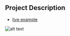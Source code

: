## Project Description

* [live example](https://partybrasil.github.io/website-templates/css3_seascape_two/)

![alt text](https://github.com/learning-zone/Website-Templates/blob/master/assets/CSS3_seascape_two.png "CSS3_seascape_two")
